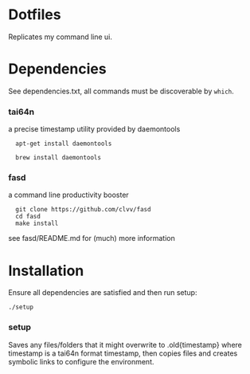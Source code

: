 # Dotfiles
Replicates my command line ui.

# Dependencies
See dependencies.txt, all commands must be discoverable by `which`.

### tai64n

a precise timestamp utility provided by daemontools
```
  apt-get install daemontools
```

```
  brew install daemontools
```

### fasd

a command line productivity booster
```
  git clone https://github.com/clvv/fasd
  cd fasd
  make install
```

see fasd/README.md for (much) more information

# Installation
Ensure all dependencies are satisfied and then run setup:
```
./setup
```

### setup

Saves any files/folders that it might overwrite to .old{timestamp} where timestamp is a tai64n format timestamp, then copies files and creates symbolic links to configure the environment.

